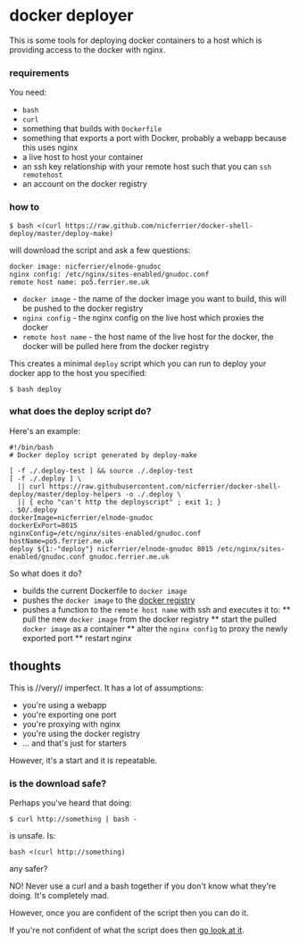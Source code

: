 # docker deployer

This is some tools for deploying docker containers to a host which is
providing access to the docker with nginx.

### requirements

You need:

* `bash`
* `curl`
* something that builds with `Dockerfile`
* something that exports a port with Docker, probably a webapp because this uses nginx
* a live host to host your container
* an ssh key relationship with your remote host such that you can `ssh remotehost`
* an account on the docker registry

### how to

```ShellSession
$ bash <(curl https://raw.github.com/nicferrier/docker-shell-deploy/master/deploy-make)
```

will download the script and ask a few questions:

```
docker image: nicferrier/elnode-gnudoc
nginx config: /etc/nginx/sites-enabled/gnudoc.conf
remote host name: po5.ferrier.me.uk
```

* `docker image` - the name of the docker image you want to build, this will be pushed to the docker registry
* `nginx config` - the nginx config on the live host which proxies the docker
* `remote host name` - the host name of the live host for the docker, the docker will be pulled here from the docker registry

This creates a minimal `deploy` script which you can run to deploy
your docker app to the host you specified:

```ShellSession
$ bash deploy
```

### what does the deploy script do?

Here's an example:

```Shell
#!/bin/bash
# Docker deploy script generated by deploy-make

[ -f ./.deploy-test ] && source ./.deploy-test
[ -f ./.deploy ] \
  || curl https://raw.githubusercontent.com/nicferrier/docker-shell-deploy/master/deploy-helpers -o ./.deploy \
  || { echo "can't http the deployscript" ; exit 1; }
. $0/.deploy
dockerImage=nicferrier/elnode-gnudoc
dockerExPort=8015
nginxConfig=/etc/nginx/sites-enabled/gnudoc.conf
hostName=po5.ferrier.me.uk
deploy ${1:-"deploy"} nicferrier/elnode-gnudoc 8015 /etc/nginx/sites-enabled/gnudoc.conf gnudoc.ferrier.me.uk
```

So what does it do?

* builds the current Dockerfile to `docker image`
* pushes the `docker image` to the [docker registry](https://registry.hub.docker.com/)
* pushes a function to the `remote host name` with ssh and executes it to:
** pull the new `docker image` from the docker registry
** start the pulled `docker image` as a container
** alter the `nginx config` to proxy the newly exported port
** restart nginx

## thoughts

This is //very// imperfect. It has a lot of assumptions:

* you're using a webapp
* you're exporting one port
* you're proxying with nginx
* you're using the docker registry
* ... and that's just for starters

However, it's a start and it is repeatable.

### is the download safe?

Perhaps you've heard that doing:

```ShellSession
$ curl http://something | bash -
```

is unsafe. Is:

```ShellSession
bash <(curl http://something)
```

any safer?

NO! Never use a curl and a bash together if you don't know what
they're doing. It's completely mad.

However, once you are confident of the script then you can do it.

If you're not confident of what the script does
then
[go look at it](https://github.com/nicferrier/docker-shell-deploy/blob/master/deploy-make).
